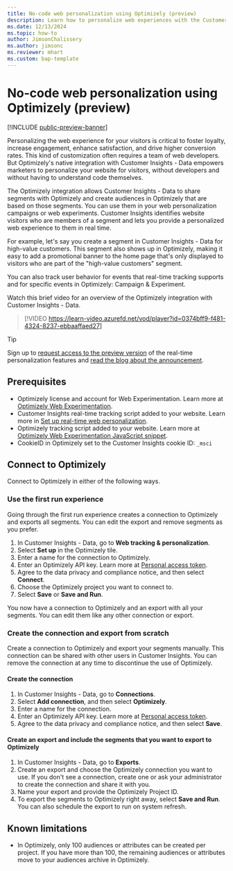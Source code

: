 ```yaml
---
title: No-code web personalization using Optimizely (preview)
description: Learn how to personalize web experiences with the Customer Insights - Data and Optimizely integration.
ms.date: 12/13/2024
ms.topic: how-to
author: JimsonChalissery
ms.author: jimsonc
ms.reviewer: mhart
ms.custom: bap-template
---
```


# No-code web personalization using Optimizely (preview)

[!INCLUDE [public-preview-banner](includes/public-preview-banner.md)]

Personalizing the web experience for your visitors is critical to foster loyalty, increase engagement, enhance satisfaction, and drive higher conversion rates. This kind of customization often requires a team of web developers. But Optimizely's native integration with Customer Insights - Data empowers marketers to personalize your website for visitors, without developers and without having to understand code themselves.

The Optimizely integration allows Customer Insights - Data to share segments with Optimizely and create audiences in Optimizely that are based on those segments. You can use them in your web personalization campaigns or web experiments. Customer Insights identifies website visitors who are members of a segment and lets you provide a personalized web experience to them in real time.

For example, let's say you create a segment in Customer Insights - Data for high-value customers. This segment also shows up in Optimizely, making it easy to add a promotional banner to the home page that's only displayed to visitors who are part of the "high-value customers" segment.

You can also track user behavior for events that real-time tracking supports and for specific events in Optimizely: Campaign & Experiment.

Watch this brief video for an overview of the Optimizely integration with Customer Insights - Data.

> [!VIDEO https://learn-video.azurefd.net/vod/player?id=0374bff9-f481-4324-8237-ebbaaffaed27]

> [!TIP]
> Sign up to [request access to the preview version](https://forms.office.com/r/TJEE62xTD3) of the real-time personalization features and [read the blog about the announcement](https://cloudblogs.microsoft.com/dynamics365/?p=188733).

## Prerequisites

- Optimizely license and account for Web Experimentation. Learn more at [Optimizely Web Experimentation](https://www.optimizely.com/products/experiment/web-experimentation/).
- Customer Insights real-time tracking script added to your website. Learn more in [Set up real-time web personalization](real-time-web-personalization.md).
- Optimizely tracking script added to your website. Learn more at [Optimizely Web Experimentation JavaScript snippet](https://support.optimizely.com/hc/articles/4410284311565-Optimizely-Web-Experimentation-JavaScript-snippet).
- CookieID in Optimizely set to the Customer Insights cookie ID: `_msci`

## Connect to Optimizely

Connect to Optimizely in either of the following ways.

### Use the first run experience

Going through the first run experience creates a connection to Optimizely and exports all segments. You can edit the export and remove segments as you prefer.

1. In Customer Insights - Data, go to **Web tracking & personalization**.
1. Select **Set up** in the Optimizely tile.
1. Enter a name for the connection to Optimizely.
1. Enter an Optimizely API key. Learn more at [Personal access token](https://docs.developers.optimizely.com/web-experimentation/docs/personal-access-token).
1. Agree to the data privacy and compliance notice, and then select **Connect**.
1. Choose the Optimizely project you want to connect to.
1. Select **Save** or **Save and Run**.

You now have a connection to Optimizely and an export with all your segments. You can edit them like any other connection or export.

### Create the connection and export from scratch

Create a connection to Optimizely and export your segments manually. This connection can be shared with other users in Customer Insights. You can remove the connection at any time to discontinue the use of Optimizely.

#### Create the connection

1. In Customer Insights - Data, go to **Connections**.
1. Select **Add connection**, and then select **Optimizely**.
1. Enter a name for the connection.
1. Enter an Optimizely API key. Learn more at [Personal access token](https://docs.developers.optimizely.com/web-experimentation/docs/personal-access-token).
1. Agree to the data privacy and compliance notice, and then select **Save**.

#### Create an export and include the segments that you want to export to Optimizely

1. In Customer Insights - Data, go to **Exports**.
1. Create an export and choose the Optimizely connection you want to use. If you don't see a connection, create one or ask your administrator to create the connection and share it with you.
1. Name your export and provide the Optimizely Project ID.
1. To export the segments to Optimizely right away, select **Save and Run**. You can also schedule the export to run on system refresh.

## Known limitations

- In Optimizely, only 100 audiences or attributes can be created per project. If you have more than 100, the remaining audiences or attributes move to your audiences archive in Optimizely.
